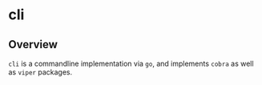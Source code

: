 # cli

## Overview

`cli` is a commandline implementation via `go`, and implements `cobra` as well as `viper` packages.
